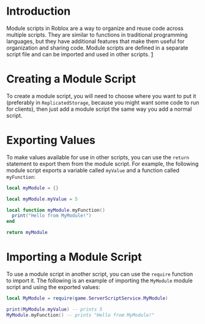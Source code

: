 # Introduction

Module scripts in Roblox are a way to organize and reuse code across multiple scripts. They are similar to functions in traditional programming languages, but they have additional features that make them useful for organization and sharing code. Module scripts are defined in a separate script file and can be imported and used in other scripts. [1](https://create.roblox.com/docs/education/coding-6/intro-to-module-scripts)

# Creating a Module Script

To create a module script, you will need to choose where you want to put it (preferably in `ReplicatedStorage`, because you might want some code to run for
clients), then just add a module script the same way you add a normal script.

# Exporting Values

To make values available for use in other scripts, you can use the `return` statement to export them from the module script. For example, the following module script exports a variable called `myValue` and a function called `myFunction`:

```lua
local myModule = {}

local myModule.myValue = 5

local function myModule.myFunction()
  print("Hello from MyModule!")
end

return myModule
```

# Importing a Module Script

To use a module script in another script, you can use the `require` function to import it. The following is an example of importing the `MyModule` module script and using the exported values:

```lua
local MyModule = require(game.ServerScriptService.MyModule)

print(MyModule.myValue) -- prints 5
MyModule.myFunction() -- prints "Hello from MyModule!"
```
